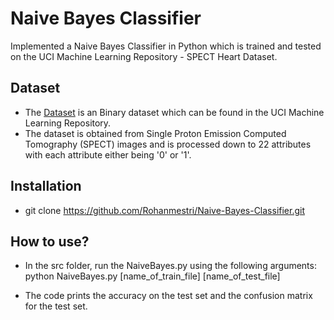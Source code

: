 # Naive Bayes Classifier
Implemented a Naive Bayes Classifier in Python which is trained and tested on the UCI Machine Learning Repository - SPECT Heart Dataset.


 
## Dataset 
- The [Dataset](https://archive.ics.uci.edu/ml/datasets/spect+heart) is an Binary dataset which can be found in the UCI Machine Learning Repository.
- The dataset is obtained from Single Proton Emission Computed Tomography (SPECT) images and is processed down to 22 attributes with each attribute either being '0' or '1'.


## Installation
- git clone https://github.com/Rohanmestri/Naive-Bayes-Classifier.git

## How to use?
- In the src folder, run the NaiveBayes.py using the following arguments:
       python NaiveBayes.py [name_of_train_file] [name_of_test_file] 
       
- The code prints the accuracy on the test set and the confusion matrix for the test set.



